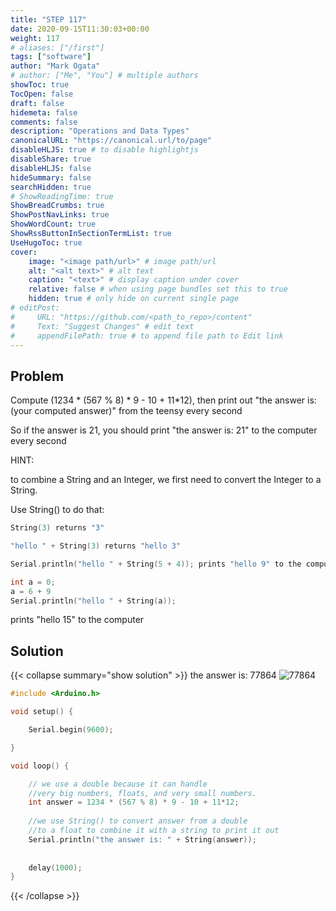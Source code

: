 ```yaml
---
title: "STEP 117"
date: 2020-09-15T11:30:03+00:00
weight: 117
# aliases: ["/first"]
tags: ["software"]
author: "Mark Ogata"
# author: ["Me", "You"] # multiple authors
showToc: true
TocOpen: false
draft: false
hidemeta: false
comments: false
description: "Operations and Data Types"
canonicalURL: "https://canonical.url/to/page"
disableHLJS: true # to disable highlightjs
disableShare: true
disableHLJS: false
hideSummary: false
searchHidden: true
# ShowReadingTime: true
ShowBreadCrumbs: true
ShowPostNavLinks: true
ShowWordCount: true
ShowRssButtonInSectionTermList: true
UseHugoToc: true
cover:
    image: "<image path/url>" # image path/url
    alt: "<alt text>" # alt text
    caption: "<text>" # display caption under cover
    relative: false # when using page bundles set this to true
    hidden: true # only hide on current single page
# editPost:
#     URL: "https://github.com/<path_to_repo>/content"
#     Text: "Suggest Changes" # edit text
#     appendFilePath: true # to append file path to Edit link
---
```


## Problem

Compute (1234 * (567 % 8) * 9 - 10 + 11*12), then print out "the answer is: (your computed answer)" from the teensy every second

So if the answer is 21, you should print "the answer is: 21" to the computer every second

HINT:

to combine a String and an Integer, we first need to convert the Integer to a String.

Use String() to do that:
```C++
String(3) returns "3"

"hello " + String(3) returns "hello 3"

Serial.println("hello " + String(5 + 4)); prints "hello 9" to the computer

```

```C++
int a = 0;
a = 6 + 9
Serial.println("hello " + String(a));
```
prints "hello 15" to the computer

## Solution

{{< collapse summary="show solution" >}}
the answer is: 77864
![77864](/img/77864.png)

```C++
#include <Arduino.h>

void setup() {

    Serial.begin(9600);

}   

void loop() {

    // we use a double because it can handle 
    //very big numbers, floats, and very small numbers.
    int answer = 1234 * (567 % 8) * 9 - 10 + 11*12; 
    
    //we use String() to convert answer from a double 
    //to a float to combine it with a string to print it out
    Serial.println("the answer is: " + String(answer));
    
    
    delay(1000);
}
```

{{< /collapse >}}

